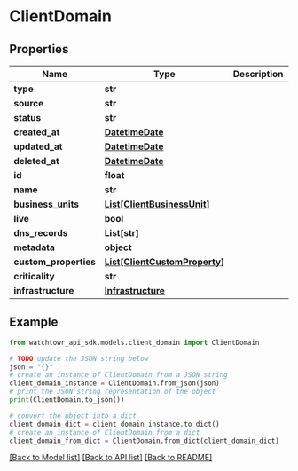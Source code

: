 # ClientDomain


## Properties

Name | Type | Description | Notes
------------ | ------------- | ------------- | -------------
**type** | **str** |  | 
**source** | **str** |  | 
**status** | **str** |  | 
**created_at** | [**DatetimeDate**](datetime.date.md) |  | 
**updated_at** | [**DatetimeDate**](datetime.date.md) |  | 
**deleted_at** | [**DatetimeDate**](datetime.date.md) |  | 
**id** | **float** |  | 
**name** | **str** |  | 
**business_units** | [**List[ClientBusinessUnit]**](ClientBusinessUnit.md) |  | 
**live** | **bool** |  | 
**dns_records** | **List[str]** |  | 
**metadata** | **object** |  | 
**custom_properties** | [**List[ClientCustomProperty]**](ClientCustomProperty.md) |  | 
**criticality** | **str** |  | 
**infrastructure** | [**Infrastructure**](Infrastructure.md) |  | [optional] 

## Example

```python
from watchtowr_api_sdk.models.client_domain import ClientDomain

# TODO update the JSON string below
json = "{}"
# create an instance of ClientDomain from a JSON string
client_domain_instance = ClientDomain.from_json(json)
# print the JSON string representation of the object
print(ClientDomain.to_json())

# convert the object into a dict
client_domain_dict = client_domain_instance.to_dict()
# create an instance of ClientDomain from a dict
client_domain_from_dict = ClientDomain.from_dict(client_domain_dict)
```
[[Back to Model list]](../README.md#documentation-for-models) [[Back to API list]](../README.md#documentation-for-api-endpoints) [[Back to README]](../README.md)



